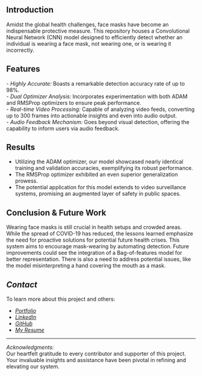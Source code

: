 ## Introduction
Amidst the global health challenges, face masks have become an indispensable protective measure. This repository houses a Convolutional Neural Network (CNN) model designed to efficiently detect whether an individual is wearing a face mask, not wearing one, or is wearing it incorrectly.

## Features
*- Highly Accurate:* Boasts a remarkable detection accuracy rate of up to 98%.  
*- Dual Optimizer Analysis:* Incorporates experimentation with both ADAM and RMSProp optimizers to ensure peak performance.  
*- Real-time Video Processing:* Capable of analyzing video feeds, converting up to 300 frames into actionable insights and even into audio output.  
*- Audio Feedback Mechanism:* Goes beyond visual detection, offering the capability to inform users via audio feedback.

## Results
- Utilizing the ADAM optimizer, our model showcased nearly identical training and validation accuracies, exemplifying its robust performance.  
- The RMSProp optimizer exhibited an even superior generalization prowess.  
- The potential application for this model extends to video surveillance systems, promising an augmented layer of safety in public spaces.

## Conclusion & Future Work
Wearing face masks is still crucial in health setups and crowded areas. While the spread of COVID-19 has reduced, the lessons learned emphasize the need for proactive solutions for potential future health crises. This system aims to encourage mask-wearing by automating detection. Future improvements could see the integration of a Bag-of-features model for better representation. There is also a need to address potential issues, like the model misinterpreting a hand covering the mouth as a mask.


## *Contact*

To learn more about this project and others:

- [*Portfolio*](https://aasthakpatel.netlify.app/)
- [*LinkedIn*](https://www.linkedin.com/in/aasthaketanp/)
- [*GitHub*](https://github.com/aasthaketanp)
- [*My Resume*](https://aasthakpatel.netlify.app/images/AasthaPatelResume2024.pdf)

---
*Acknowledgments:*  
Our heartfelt gratitude to every contributor and supporter of this project. Your invaluable insights and assistance have been pivotal in refining and elevating our system.


